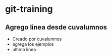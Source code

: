# git-training  
## Agrego linea desde cuvalumnos



* Creado por cuvalumnos
* agrega los ejemplos
* ultima linea
